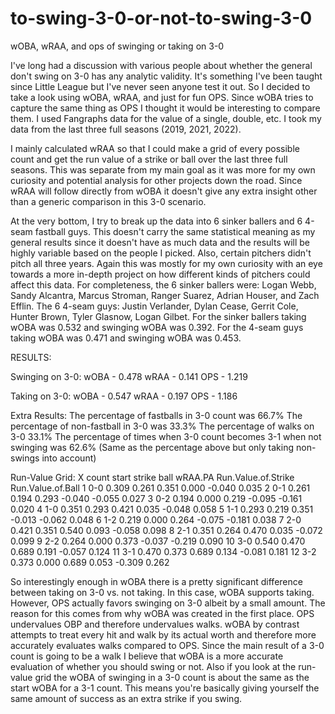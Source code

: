 # to-swing-3-0-or-not-to-swing-3-0
wOBA, wRAA, and ops of swinging or taking on 3-0

I've long had a discussion with various people about whether the general don't swing on 3-0 has any analytic validity. It's something I've been taught since Little League but I've never seen anyone test it out. 
So I decided to take a look using wOBA, wRAA, and just for fun OPS. Since wOBA tries to capture the same thing as OPS I thought it would be interesting to compare them. I used Fangraphs data for the value of a single, double, etc. I took my data from the last three full seasons (2019, 2021, 2022). 

I mainly calculated wRAA so that I could make a grid of every possible count and get the run value of a strike or ball over the last three full seasons. This was separate from my main goal as it was more for my own curiosity and potential analysis for other projects down the road. Since wRAA will follow directly from wOBA it doesn't give any extra insight other than a generic comparison in this 3-0 scenario. 

At the very bottom, I try to break up the data into 6 sinker ballers and 6 4-seam fastball guys. This doesn't carry the same statistical meaning as my general results since it doesn't have as much data and the results will be highly variable based on the people I picked. Also, certain pitchers didn't pitch all three years. Again this was mostly for my own curiosity with an eye towards a more in-depth project on how different kinds of pitchers could affect this data. For completeness, the 6 sinker ballers were: Logan Webb, Sandy Alcantra, Marcus Stroman, Ranger Suarez, Adrian Houser, and Zach Efflin. The 6 4-seam guys: Justin Verlander, Dylan Cease, Gerrit Cole, Hunter Brown, Tyler Glasnow, Logan Gilbet. For the sinker ballers taking wOBA was 0.532 and swinging wOBA was 0.392. For the 4-seam guys taking wOBA was 0.471 and swinging wOBA was 0.453.


RESULTS:

Swinging on 3-0:
wOBA - 0.478
wRAA - 0.141
OPS - 1.219

Taking on 3-0:
wOBA - 0.547 
wRAA - 0.197
OPS - 1.186

Extra Results:
The percentage of fastballs in 3-0 count was 66.7%
The percentage of non-fastball in 3-0 was 33.3%
The percentage of walks on 3-0 33.1%
The percentage of times when 3-0 count becomes 3-1 when not swinging was 62.6% (Same as the percentage above but only taking non-swings into account)

Run-Value Grid:
X count start strike  ball wRAA.PA Run.Value.of.Strike Run.Value.of.Ball
1   0-0 0.309  0.261 0.351   0.000              -0.040             0.035
2   0-1 0.261  0.194 0.293  -0.040              -0.055             0.027
3   0-2 0.194  0.000 0.219  -0.095              -0.161             0.020
4   1-0 0.351  0.293 0.421   0.035              -0.048             0.058
5   1-1 0.293  0.219 0.351  -0.013              -0.062             0.048
6   1-2 0.219  0.000 0.264  -0.075              -0.181             0.038
7   2-0 0.421  0.351 0.540   0.093              -0.058             0.098
8   2-1 0.351  0.264 0.470   0.035              -0.072             0.099
9   2-2 0.264  0.000 0.373  -0.037              -0.219             0.090
10  3-0 0.540  0.470 0.689   0.191              -0.057             0.124
11  3-1 0.470  0.373 0.689   0.134              -0.081             0.181
12  3-2 0.373  0.000 0.689   0.053              -0.309             0.262


So interestingly enough in wOBA there is a pretty significant difference between taking on 3-0 vs. not taking. In this case, wOBA supports taking. However, OPS actually favors swinging on 3-0 albeit by a small amount. The reason for this comes from why wOBA was created in the first place. OPS undervalues OBP and therefore undervalues walks. wOBA by contrast attempts to treat every hit and walk by its actual worth and therefore more accurately evaluates walks compared to OPS. Since the main result of a 3-0 count is going to be a walk I believe that wOBA is a more accurate evaluation of whether you should swing or not. Also if you look at the run-value grid the wOBA of swinging in a 3-0 count is about the same as the start wOBA for a 3-1 count. This means you're basically giving yourself the same amount of success as an extra strike if you swing. 

